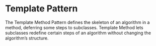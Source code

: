 # Template Pattern

The Template Method Pattern defines the skeleton of an algorithm in a method,
deferring some steps to subclasses. Template Method lets subclasses redefine certain
steps of an algorithm without changing the algorithm’s structure.